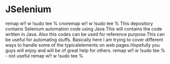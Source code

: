 # JSelenium
remap w!! w !sudo tee % cnoremap w!! w !sudo tee %
This depository contains Selenium automation code using Java
This will contains the code written in Java. Also this codes can be used for 
reference purpose.This can be useful for automating stuffs.
Basically here I am trying to cover different ways to handle some of the typicalelements on web pages.Hopefully you guys will enjoy and will be of great help for others.
remap w!! w !sudo tee %  - not useful
remap w!! w !sudo tee %
